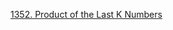 [1352. Product of the Last K Numbers](https://leetcode.com/problems/product-of-the-last-k-numbers/)
